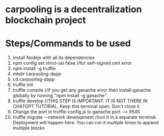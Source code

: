 # carpooling is a decentralization blockchain project
# Steps/Commands to be used 
1. Install Nodejs with all its dependencies
2. npm config set strict-ssl false //for self-signed cert error
3. npm install -g truffle
4. mkdir carpooling-dapp
5. cd carpooling-dapp
6. truffle init
7. truffle compile //if you get any ganache error then install ganache globally by running "npm install -g ganache"
8. truffle develop  //THIS STEP IS IMPORTANT. IT IS NOT THERE IN CHATGPT TUTORIAL. Keep this terminal open. Don't close it
9. Change the port in truffle-config.js to ganache port --> 9545
10. truffle migrate --network development  //run it in a separate terminal. Deployment will happen here. You can run it multiple times to append multiple blocks
